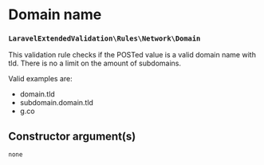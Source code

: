 # Domain name
### `LaravelExtendedValidation\Rules\Network\Domain`

This validation rule checks if the POSTed value is a valid domain name with tld. There is no a limit on the amount of subdomains.

Valid examples are:

- domain.tld
- subdomain.domain.tld
- g.co

## Constructor argument(s)

```php
none
```
